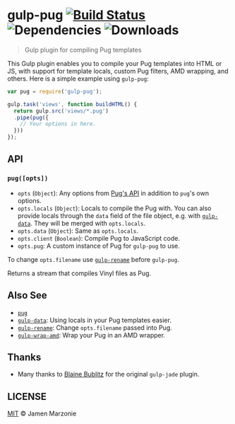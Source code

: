 # gulp-pug [![Build Status][status-img]][status] ![Dependencies][deps] ![Downloads][downloads]
> Gulp plugin for compiling Pug templates

This Gulp plugin enables you to compile your Pug templates into HTML or JS, with support for template locals, custom Pug filters, AMD wrapping, and others.  Here is a simple example using `gulp-pug`:
```javascript
var pug = require('gulp-pug');

gulp.task('views', function buildHTML() {
  return gulp.src('views/*.pug')
  .pipe(pug({
    // Your options in here.
  }))
});
```

## API
### `pug([opts])`
 - `opts` (`Object`): Any options from [Pug's API][api] in addition to `pug`'s own options.
 - `opts.locals` (`Object`): Locals to compile the Pug with. You can also provide locals through the `data` field of the file object, e.g. with [`gulp-data`][gulp-data]. They will be merged with `opts.locals`.
 - `opts.data` (`Object`): Same as `opts.locals`.
 - `opts.client` (`Boolean`): Compile Pug to JavaScript code.
 - `opts.pug`: A custom instance of Pug for `gulp-pug` to use.

To change `opts.filename` use [`gulp-rename`][gulp-rename] before `gulp-pug`.

Returns a stream that compiles Vinyl files as Pug.

## Also See
 - [`pug`][pug]
 - [`gulp-data`][gulp-data]: Using locals in your Pug templates easier.
 - [`gulp-rename`][gulp-rename]: Change `opts.filename` passed into Pug.
 - [`gulp-wrap-amd`][gulp-wrap-amd]: Wrap your Pug in an AMD wrapper.

## Thanks
 - Many thanks to [Blaine Bublitz][phated] for the original `gulp-jade` plugin.

## LICENSE
[MIT][license] &copy; Jamen Marzonie

 [status]: https://travis-ci.org/jamen/gulp-pug
 [status-img]: https://travis-ci.org/jamen/gulp-pug.png?branch=master
 [deps]: https://david-dm.org/jamen/gulp-pug.svg
 [downloads]: https://img.shields.io/npm/dm/gulp-pug.svg
 [pug]: http://github.com/pugjs/pug
 [api]: http://jade-lang.com/api/
 [gulp-data]: https://npmjs.com/gulp-data
 [gulp-rename]: https://npmjs.com/gulp-rename
 [gulp-wrap-amd]: https://github.com/phated/gulp-wrap-amd
 [phated]: https://github.com/phated
 [license]: LICENSE
